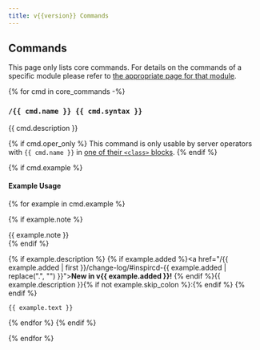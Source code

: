 ```yaml
---
title: v{{version}} Commands
---
```


## Commands

This page only lists core commands. For details on the commands of a specific module please refer to [the appropriate page for that module](/3/modules).

{% for cmd in core_commands -%}
### `/{{ cmd.name }} {{ cmd.syntax }}`

{{ cmd.description }}

{% if cmd.oper_only %}
This command is only usable by server operators with `{{ cmd.name }}` in [one of their `<class>` blocks](/3/configuration/#class).
{% endif %}

{% if cmd.example %}
#### Example Usage

{% for example in cmd.example %}

{% if example.note %}
<div class="admonition note" markdown="1">
{{ example.note }}
</div>
{% endif %}

{% if example.description %}
{% if example.added %}<a href="/{{ example.added | first }}/change-log/#inspircd-{{ example.added | replace(".", "") }}"><strong>New in v{{ example.added }}!</strong></a> {% endif %}{{ example.description }}{% if not example.skip_colon %}:{% endif %}
{% endif %}

```plaintext
{{ example.text }}
```

{% endfor %}
{% endif %}

{% endfor %}
